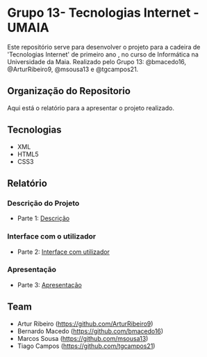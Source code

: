 # Grupo 13- Tecnologias Internet - UMAIA

Este repositório serve para desenvolver o projeto para a cadeira de 'Tecnologias Internet' de primeiro ano , no curso de Informática na Universidade da Maia. Realizado pelo Grupo 13: @bmacedo16, @ArturRibeiro9, @msousa13 e @tgcampos21.

## Organização do Repositorio

Aqui está o relatório para a apresentar o projeto realizado.

## Tecnologias

* XML
* HTML5
* CSS3
      
## Relatório

### Descrição do Projeto
* Parte 1: [Descrição](doc/Parte1.md)
### Interface com o utilizador
* Parte 2: [Interface com utilizador](doc/Parte2.md)
### Apresentação
* Parte 3: [Apresentação](TI.pdf)

## Team
* Artur Ribeiro (https://github.com/ArturRibeiro9)
* Bernardo Macedo (https://github.com/bmacedo16)
* Marcos Sousa (https://github.com/msousa13)
* Tiago Campos (https://github.com/tgcampos21)


  
